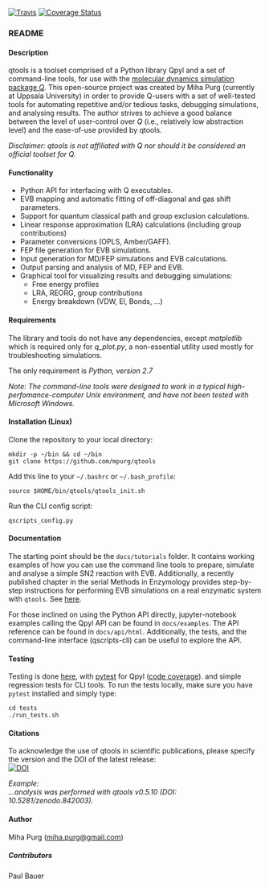 [![Travis](https://api.travis-ci.org/mpurg/qtools.svg?branch=master)](https://travis-ci.org/mpurg/qtools)  [![Coverage Status](https://coveralls.io/repos/github/mpurg/qtools/badge.svg?branch=master)](https://coveralls.io/github/mpurg/qtools?branch=master)

  
  

### README 

#### Description

qtools is a toolset comprised of a Python library Qpyl and a set of command-line tools, for use with the [molecular dynamics simulation package *Q*](http://xray.bmc.uu.se/~aqwww/q/). This open-source project was created by Miha Purg (currently at Uppsala University) in order to provide Q-users with a set of well-tested tools for automating repetitive and/or tedious tasks, debugging simulations, and analysing results. The author strives to achieve a good balance between the level of user-control over *Q* (i.e., relatively low abstraction level) and the ease-of-use provided by qtools.

*Disclaimer: qtools is not affiliated with *Q* nor should it be considered an official toolset for Q.*


#### Functionality

- Python API for interfacing with Q executables.
- EVB mapping and automatic fitting of off-diagonal and gas shift parameters.
- Support for quantum classical path and group exclusion calculations.
- Linear response approximation (LRA) calculations (including group contributions)
- Parameter conversions (OPLS, Amber/GAFF).
- FEP file generation for EVB simulations.
- Input generation for MD/FEP simulations and EVB calculations.
- Output parsing and analysis of MD, FEP and EVB.
- Graphical tool for visualizing results and debugging simulations:
  - Free energy profiles
  - LRA, REORG, group contributions
  - Energy breakdown (VDW, El, Bonds, ...)


#### Requirements

The library and tools do not have any dependencies, except *matplotlib*
which is required only for *q_plot.py*, a non-essential utility used mostly for
troubleshooting simulations.

The only requirement is *Python, version 2.7*

*Note: The command-line tools were designed to work in a typical high-perfomance-computer Unix environment, and have not been tested with Microsoft Windows.*


#### Installation (Linux)

Clone the repository to your local directory:  
```
mkdir -p ~/bin && cd ~/bin
git clone https://github.com/mpurg/qtools
```

Add this line to your `~/.bashrc` or `~/.bash_profile`:  
```
source $HOME/bin/qtools/qtools_init.sh
```

Run the CLI config script:  
```
qscripts_config.py
```

#### Documentation

The starting point should be the `docs/tutorials` folder.
It contains working examples of how you can use the command line tools to prepare, simulate and analyse a simple SN2 reaction with EVB. Additionally, a recently published chapter in the serial Methods in Enzymology provides step-by-step instructions for performing EVB simulations on a real enzymatic system with `qtools`. See [here](https://doi.org/10.1016/bs.mie.2018.06.007).
  
For those inclined on using the Python API directly, jupyter-notebook examples calling the Qpyl API can be found in `docs/examples`. The API reference can be found in `docs/api/html`. Additionally, the tests, and the command-line interface (qscripts-cli) can be useful to explore the API.
  
#### Testing

Testing is done [here](https://travis-ci.org/mpurg/qtools),
with [pytest](https://docs.pytest.org/en/latest/) for Qpyl
([code coverage](https://coveralls.io/github/mpurg/qtools?branch=master)).
and simple regression tests for CLI tools.
To run the tests locally, make sure you have `pytest` installed and simply type:
```
cd tests
./run_tests.sh
```

#### Citations

To acknowledge the use of qtools in scientific publications, please specify the version and the
DOI of the latest release:  
[![DOI](https://zenodo.org/badge/80016679.svg)](https://zenodo.org/badge/latestdoi/80016679)  

*Example:*  
*...analysis was performed with qtools v0.5.10 (DOI: 10.5281/zenodo.842003).*


#### Author
Miha Purg (miha.purg@gmail.com)  

##### Contributors
Paul Bauer


